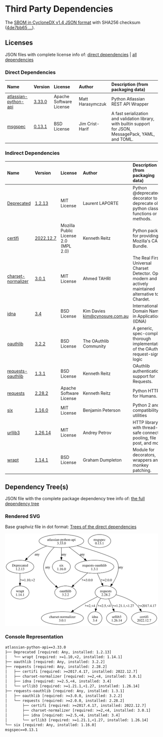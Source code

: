 # Third Party Dependencies

<!--[[[fill sbom_sha256()]]]-->
The [SBOM in CycloneDX v1.4 JSON format](https://git.sr.ht/~sthagen/tutkia/blob/default/sbom/cdx.json) with SHA256 checksum ([4de7bb65 ...](https://git.sr.ht/~sthagen/tutkia/blob/default/sbom/cdx.json.sha256 "sha256:4de7bb65f0f2fc8318f14edec8a217850549166d612b11964ff826a5fc687f49")).
<!--[[[end]]] (checksum: eaa35efb7f2936e1dfed5897d89d2a57)-->
## Licenses 

JSON files with complete license info of: [direct dependencies](direct-dependency-licenses.json) | [all dependencies](all-dependency-licenses.json)

### Direct Dependencies

<!--[[[fill direct_dependencies_table()]]]-->
| Name                                                                          | Version                                                         | License                 | Author           | Description (from packaging data)                                                                        |
|:------------------------------------------------------------------------------|:----------------------------------------------------------------|:------------------------|:-----------------|:---------------------------------------------------------------------------------------------------------|
| [atlassian-python-api](https://github.com/atlassian-api/atlassian-python-api) | [3.33.0](https://pypi.org/project/atlassian-python-api/3.33.0/) | Apache Software License | Matt Harasymczuk | Python Atlassian REST API Wrapper                                                                        |
| [msgspec](https://jcristharif.com/msgspec/)                                   | [0.13.1](https://pypi.org/project/msgspec/0.13.1/)              | BSD License             | Jim Crist-Harif  | A fast serialization and validation library, with builtin support for JSON, MessagePack, YAML, and TOML. |
<!--[[[end]]] (checksum: 3cb60904fbccda6fefd131cfe5923930)-->

### Indirect Dependencies

<!--[[[fill indirect_dependencies_table()]]]-->
| Name                                                               | Version                                                     | License                              | Author                           | Description (from packaging data)                                                                       |
|:-------------------------------------------------------------------|:------------------------------------------------------------|:-------------------------------------|:---------------------------------|:--------------------------------------------------------------------------------------------------------|
| [Deprecated](https://github.com/tantale/deprecated)                | [1.2.13](https://pypi.org/project/Deprecated/1.2.13/)       | MIT License                          | Laurent LAPORTE                  | Python @deprecated decorator to deprecate old python classes, functions or methods.                     |
| [certifi](https://github.com/certifi/python-certifi)               | [2022.12.7](https://pypi.org/project/certifi/2022.12.7/)    | Mozilla Public License 2.0 (MPL 2.0) | Kenneth Reitz                    | Python package for providing Mozilla's CA Bundle.                                                       |
| [charset-normalizer](https://github.com/Ousret/charset_normalizer) | [3.0.1](https://pypi.org/project/charset-normalizer/3.0.1/) | MIT License                          | Ahmed TAHRI                      | The Real First Universal Charset Detector. Open, modern and actively maintained alternative to Chardet. |
| [idna](https://github.com/kjd/idna)                                | [3.4](https://pypi.org/project/idna/3.4/)                   | BSD License                          | Kim Davies <kim@cynosure.com.au> | Internationalized Domain Names in Applications (IDNA)                                                   |
| [oauthlib](https://github.com/oauthlib/oauthlib)                   | [3.2.2](https://pypi.org/project/oauthlib/3.2.2/)           | BSD License                          | The OAuthlib Community           | A generic, spec-compliant, thorough implementation of the OAuth request-signing logic                   |
| [requests-oauthlib](https://github.com/requests/requests-oauthlib) | [1.3.1](https://pypi.org/project/requests-oauthlib/1.3.1/)  | BSD License                          | Kenneth Reitz                    | OAuthlib authentication support for Requests.                                                           |
| [requests](https://requests.readthedocs.io)                        | [2.28.2](https://pypi.org/project/requests/2.28.2/)         | Apache Software License              | Kenneth Reitz                    | Python HTTP for Humans.                                                                                 |
| [six](https://github.com/benjaminp/six)                            | [1.16.0](https://pypi.org/project/six/1.16.0/)              | MIT License                          | Benjamin Peterson                | Python 2 and 3 compatibility utilities                                                                  |
| [urllib3](https://urllib3.readthedocs.io/)                         | [1.26.14](https://pypi.org/project/urllib3/1.26.14/)        | MIT License                          | Andrey Petrov                    | HTTP library with thread-safe connection pooling, file post, and more.                                  |
| [wrapt](https://github.com/GrahamDumpleton/wrapt)                  | [1.14.1](https://pypi.org/project/wrapt/1.14.1/)            | BSD License                          | Graham Dumpleton                 | Module for decorators, wrappers and monkey patching.                                                    |
<!--[[[end]]] (checksum: ab0668c5ab236fdbf04a6daa80019f58)-->

## Dependency Tree(s)

JSON file with the complete package dependency tree info of: [the full dependency tree](package-dependency-tree.json)

### Rendered SVG

Base graphviz file in dot format: [Trees of the direct dependencies](package-dependency-tree.dot.txt)

<img src="./package-dependency-tree.svg" alt="Trees of the direct dependencies" title="Trees of the direct dependencies"/>

### Console Representation

<!--[[[fill dependency_tree_console_text()]]]-->
````console
atlassian-python-api==3.33.0
├── Deprecated [required: Any, installed: 1.2.13]
│   └── wrapt [required: >=1.10,<2, installed: 1.14.1]
├── oauthlib [required: Any, installed: 3.2.2]
├── requests [required: Any, installed: 2.28.2]
│   ├── certifi [required: >=2017.4.17, installed: 2022.12.7]
│   ├── charset-normalizer [required: >=2,<4, installed: 3.0.1]
│   ├── idna [required: >=2.5,<4, installed: 3.4]
│   └── urllib3 [required: >=1.21.1,<1.27, installed: 1.26.14]
├── requests-oauthlib [required: Any, installed: 1.3.1]
│   ├── oauthlib [required: >=3.0.0, installed: 3.2.2]
│   └── requests [required: >=2.0.0, installed: 2.28.2]
│       ├── certifi [required: >=2017.4.17, installed: 2022.12.7]
│       ├── charset-normalizer [required: >=2,<4, installed: 3.0.1]
│       ├── idna [required: >=2.5,<4, installed: 3.4]
│       └── urllib3 [required: >=1.21.1,<1.27, installed: 1.26.14]
└── six [required: Any, installed: 1.16.0]
msgspec==0.13.1
````
<!--[[[end]]] (checksum: d0f93e1eb1491cb77148562289fc9014)-->
